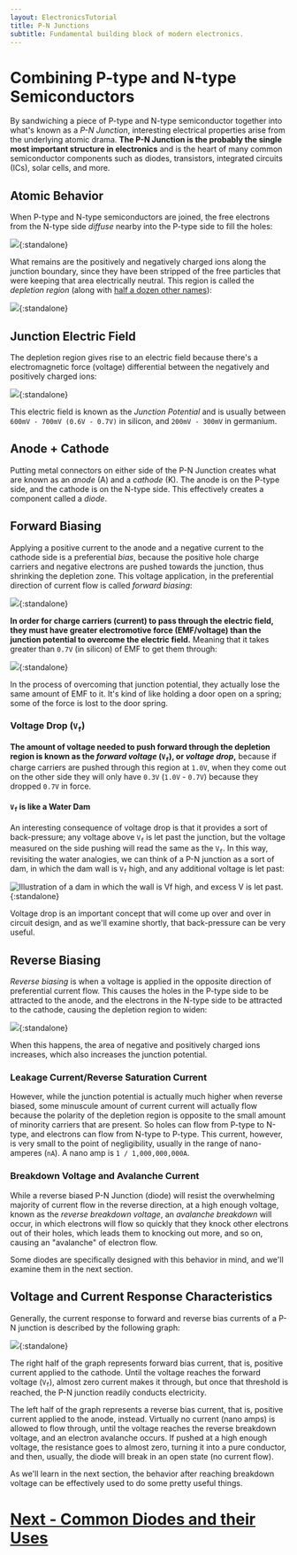 ```yaml
---
layout: ElectronicsTutorial
title: P-N Junctions
subtitle: Fundamental building block of modern electronics.
---
```


# Combining P-type and N-type Semiconductors

By sandwiching a piece of P-type and N-type semiconductor together into what's known as a _P-N Junction_, interesting electrical properties arise from the underlying atomic drama. **The P-N Junction is the probably the single most important structure in electronics** and is the heart of many common semiconductor components such as diodes, transistors, integrated circuits (ICs), solar cells, and more. 

## Atomic Behavior

When P-type and N-type semiconductors are joined, the free electrons from the N-type side _diffuse_ nearby into the P-type side to fill the holes:

![](../Support_Files/P-N_Junction_Electron_Diffusion.svg){:standalone}

What remains are the positively and negatively charged ions along the junction boundary, since they have been stripped of the free particles that were keeping that area electrically neutral. This region is called the _depletion region_ (along with [half a dozen other names](https://en.wikipedia.org/wiki/Depletion_region)):

![](../Support_Files/P-N_Junction_Depletion_Region.svg){:standalone}

## Junction Electric Field

The depletion region gives rise to an electric field because there's a electromagnetic force (voltage) differential between the negatively and positively charged ions:

![](../Support_Files/P-N_Junction_Electric_Field.svg){:standalone}

This electric field is known as the _Junction Potential_ and is usually between `600mV - 700mV (0.6V - 0.7V)` in silicon, and `200mV - 300mV` in germanium.

## Anode + Cathode

Putting metal connectors on either side of the P-N Junction creates what are known as an _anode_ (A) and a _cathode_ (K). The anode is on the P-type side, and the cathode is on the N-type side. This effectively creates a component called a _diode_.

## Forward Biasing

Applying a positive current to the anode and a negative current to the cathode side is a preferential _bias_, because the positive hole charge carriers and negative electrons are pushed towards the junction, thus shrinking the depletion zone. This voltage application, in the preferential direction of current flow is called _forward biasing_:

![](../Support_Files/Diode_Forward_Bias.svg){:standalone}

**In order for charge carriers (current) to pass through the electric field, they must have greater electromotive force (EMF/voltage) than the junction potential to overcome the electric field.** Meaning that it takes greater than `0.7V` (in silicon) of EMF to get them through:

![](../Support_Files/Diode_Forward_Bias_Over_Vf.svg){:standalone}

In the process of overcoming that junction potential, they actually lose the same amount of EMF to it. It's kind of like holding a door open on a spring; some of the force is lost to the door spring.

### Voltage Drop (`V`<sub>`f`</sub>)

**The amount of voltage needed to push forward through the depletion region is known as the _forward voltage_ (`V`<sub>`f`</sub>), or _voltage drop_,** because if charge carriers are pushed through this region at `1.0V`, when they come out on the other side they will only have `0.3V` (`1.0V` - `0.7V`) because they dropped `0.7V` in force.

#### `V`<sub>`f`</sub> is like a Water Dam

An interesting consequence of voltage drop is that it provides a sort of back-pressure; any voltage above `V`<sub>`f`</sub> is let past the junction, but the voltage measured on the side pushing will read the same as the `V`<sub>`f`</sub>. In this way, revisiting the water analogies, we can think of a P-N junction as a sort of dam, in which the dam wall is `V`<sub>`f`</sub> high, and any additional voltage is let past:

![Illustration of a dam in which the wall is Vf high, and excess V is let past.](../Support_Files/Voltage_Drop_Dam.svg){:standalone}

Voltage drop is an important concept that will come up over and over in circuit design, and as we'll examine shortly, that back-pressure can be very useful.

## Reverse Biasing

_Reverse biasing_ is when a voltage is applied in the opposite direction of preferential current flow. This causes the holes in the P-type side to be attracted to the anode, and the electrons in the N-type side to be attracted to the cathode, causing the depletion region to widen:

![](../Support_Files/Diode_Reverse_Bias.svg){:standalone}

When this happens, the area of negative and positively charged ions increases, which also increases the junction potential.

### Leakage Current/Reverse Saturation Current

However, while the junction potential is actually much higher when reverse biased, some minuscule amount of current current will actually flow because the polarity of the depletion region is opposite to the small amount of minority carriers that are present. So holes can flow from P-type to N-type, and electrons can flow from N-type to P-type. This current, however, is very small to the point of negligibility, usually in the range of nano-amperes (`nA`). A nano amp is `1 / 1,000,000,000A`.

### Breakdown Voltage and Avalanche Current

While a reverse biased P-N Junction (diode) will resist the overwhelming majority of current flow in the reverse direction, at a high enough voltage, known as the _reverse breakdown voltage_, an _avalanche breakdown_ will occur, in which electrons will flow so quickly that they knock other electrons out of their holes, which leads them to knocking out more, and so on, causing an "avalanche" of electron flow.

Some diodes are specifically designed with this behavior in mind, and we'll examine them in the next section.

## Voltage and Current Response Characteristics

Generally, the current response to forward and reverse bias currents of a P-N junction is described by the following graph:

![](../Support_Files/Diode_Behavior.svg){:standalone}

The right half of the graph represents forward bias current, that is, positive current applied to the cathode. Until the voltage reaches the forward voltage (`V`<sub>`f`</sub>), almost zero current makes it through, but once that threshold is reached, the P-N junction readily conducts electricity.

The left half of the graph represents a reverse bias current, that is, positive current applied to the anode, instead. Virtually no current (nano amps) is allowed to flow through, until the voltage reaches the reverse breakdown voltage, and an electron avalanche occurs. If pushed at a high enough voltage, the resistance goes to almost zero, turning it into a pure conductor, and then, usually, the diode will break in an open state (no current flow).

As we'll learn in the next section, the behavior after reaching breakdown voltage can be effectively used to do some pretty useful things.

# [Next - Common Diodes and their Uses](../General_Diodes)

